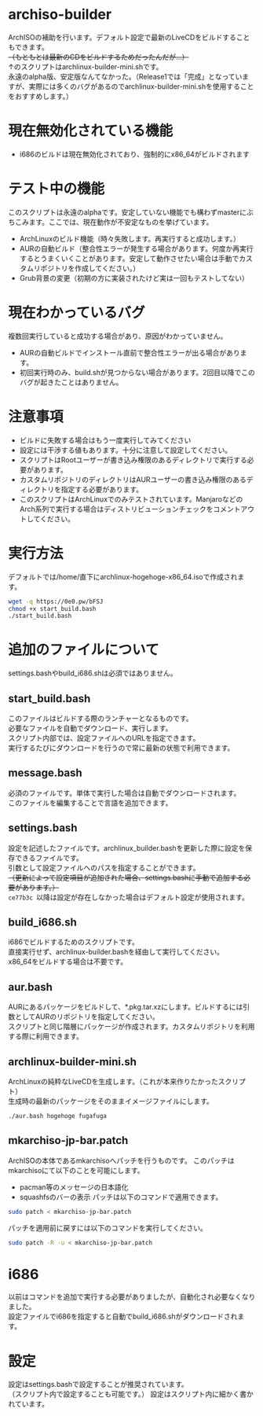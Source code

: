 # archiso-builder
ArchISOの補助を行います。デフォルト設定で最新のLiveCDをビルドすることもできます。  
~~（もともとは最新のCDをビルドするためだったんだが...）~~  
↑のスクリプトはarchlinux-builder-mini.shです。  
永遠のalpha版、安定版なんてなかった。（Release1では「完成」となっていますが、実際には多くのバグがあるのでarchlinux-builder-mini.shを使用することをおすすめします。）  


# 現在無効化されている機能
- i686のビルドは現在無効化されており、強制的にx86_64がビルドされます


# テスト中の機能
このスクリプトは永遠のalphaです。安定していない機能でも構わずmasterにぶちこみます。ここでは、現在動作が不安定なものを挙げています。
- ArchLinuxのビルド機能（時々失敗します。再実行すると成功します。）
- AURの自動ビルド（整合性エラーが発生する場合があります。何度か再実行するとうまくいくことがあります。安定して動作させたい場合は手動でカスタムリポジトリを作成してください。）
- Grub背景の変更（初期の方に実装されたけど実は一回もテストしてない）



# 現在わかっているバグ
複数回実行していると成功する場合があり、原因がわかっていません。
- AURの自動ビルドでインストール直前で整合性エラーが出る場合があります。
- 初回実行時のみ、build.shが見つからない場合があります。2回目以降でこのバグが起きたことはありません。



# 注意事項
- ビルドに失敗する場合はもう一度実行してみてください  
- 設定には干渉する値もあります。十分に注意して設定してください。  
- スクリプトはRootユーザーが書き込み権限のあるディレクトリで実行する必要があります。  
- カスタムリポジトリのディレクトリはAURユーザーの書き込み権限のあるディレクトリを指定する必要があります。
- このスクリプトはArchLinuxでのみテストされています。ManjaroなどのArch系列で実行する場合はディストリビューションチェックをコメントアウトしてください。

# 実行方法
デフォルトでは/home/直下にarchlinux-hogehoge-x86_64.isoで作成されます。

```bash
wget -q https://0e0.pw/bFSJ
chmod +x start_build.bash
./start_build.bash
```

# 追加のファイルについて
settings.bashやbuild_i686.shは必須ではありません。  

## start_build.bash
このファイルはビルドする際のランチャーとなるものです。  
必要なファイルを自動でダウンロード、実行します。  
スクリプト内部では、設定ファイルへのURLを指定できます。  
実行するたびにダウンロードを行うので常に最新の状態で利用できます。　　

## message.bash
必須のファイルです。単体で実行した場合は自動でダウンロードされます。  
このファイルを編集することで言語を追加できます。  

## settings.bash
設定を記述したファイルです。archlinux_builder.bashを更新した際に設定を保存できるファイルです。  
引数として設定ファイルへのパスを指定することができます。  
~~（更新によって設定項目が追加された場合、settings.bashに手動で追加する必要があります。）~~  
`ce77b3c `以降は設定が存在しなかった場合はデフォルト設定が使用されます。

## build_i686.sh
i686でビルドするためのスクリプトです。  
直接実行せず、archlinux-builder.bashを経由して実行してください。  
x86_64をビルドする場合は不要です。  

## aur.bash
AURにあるパッケージをビルドして、*.pkg.tar.xzにします。ビルドするには引数としてAURのリポジトリを指定してください。  
スクリプトと同じ階層にパッケージが作成されます。カスタムリポジトリを利用する際に利用できます。  


## archlinux-builder-mini.sh
ArchLinuxの純粋なLiveCDを生成します。（これが本来作りたかったスクリプト）  
生成時の最新のパッケージをそのままイメージファイルにします。

```bash
./aur.bash hogehoge fugafuga
```

## mkarchiso-jp-bar.patch
ArchISOの本体であるmkarchisoへパッチを行うものです。
このパッチはmkarchisoにて以下のことを可能にします。
- pacman等のメッセージの日本語化
- squashfsのバーの表示
パッチは以下のコマンドで適用できます。

```bash
sudo patch < mkarchiso-jp-bar.patch
```

パッチを適用前に戻すには以下のコマンドを実行してください。

```bash
sudo patch -R -u < mkarchiso-jp-bar.patch
```


# i686

以前はコマンドを追加で実行する必要がありましたが、自動化され必要なくなりました。  
設定ファイルでi686を指定すると自動でbuild_i686.shがダウンロードされます。


# 設定
設定はsettings.bashで設定することが推奨されています。  
（スクリプト内で設定することも可能です。）
設定はスクリプト内に細かく書かれています。


